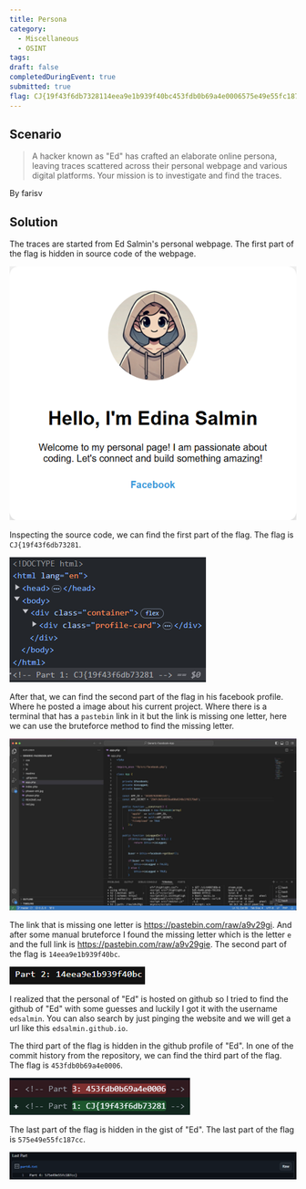 ```yaml
---
title: Persona
category: 
  - Miscellaneous
  - OSINT
tags: 
draft: false
completedDuringEvent: true
submitted: true
flag: CJ{19f43f6db7328114eea9e1b939f40bc453fdb0b69a4e0006575e49e55fc187cc}
---
```

## Scenario

> A hacker known as "Ed" has crafted an elaborate online persona, leaving traces scattered across their personal webpage and various digital platforms. Your mission is to investigate and find the traces.

By farisv

## Solution

The traces are started from Ed Salmin's personal webpage. The first part of the flag is hidden in source code of the webpage.

![image](image.png)

Inspecting the source code, we can find the first part of the flag. The flag is `CJ{19f43f6db73281`.

![image-1](image-1.png)

After that, we can find the second part of the flag in his facebook profile. Where he posted a image about his current project. Where there is a terminal that has a `pastebin` link in it but the link is missing one letter, here we can use the bruteforce method to find the missing letter.

![image-2](image-2.png)

The link that is missing one letter is https://pastebin.com/raw/a9v29gi. And after some manual bruteforce I found the missing letter which is the letter `e` and the full link is https://pastebin.com/raw/a9v29gie. The second part of the flag is `14eea9e1b939f40bc`.

![image-3](image-3.png)

I realized that the personal of "Ed" is hosted on github so I tried to find the github of "Ed" with some guesses and luckily I got it with the username `edsalmin`. You can also search by just pinging the website and we will get a url like this `edsalmin.github.io`.

The third part of the flag is hidden in the github profile of "Ed". In one of the commit history from the repository, we can find the third part of the flag. The flag is `453fdb0b69a4e0006`.

![image-4](image-4.png)

The last part of the flag is hidden in the gist of "Ed". The last part of the flag is `575e49e55fc187cc`.

![image-5](image-5.png)
